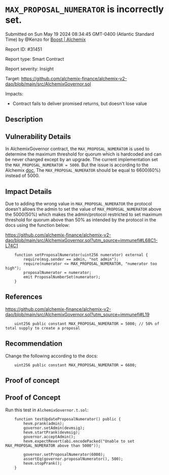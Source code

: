 
# `MAX_PROPOSAL_NUMERATOR` is incorrectly set.

Submitted on Sun May 19 2024 08:34:45 GMT-0400 (Atlantic Standard Time) by @Kenzo for [Boost | Alchemix](https://immunefi.com/bounty/alchemix-boost/)

Report ID: #31451

Report type: Smart Contract

Report severity: Insight

Target: https://github.com/alchemix-finance/alchemix-v2-dao/blob/main/src/AlchemixGovernor.sol

Impacts:
- Contract fails to deliver promised returns, but doesn't lose value

## Description
## Vulnerability Details
In AlchemixGovernor contract, the `MAX_PROPOSAL_NUMERATOR` is used to determine the maximum threshold for quorum which is hardcoded and can be never changed except by an upgrade. The current implementation set the `MAX_PROPOSAL_NUMERATOR = 5000`. But the issue is according to the Alchemix [doc](https://alchemixdao.notion.site/veALCX-Launch-Parameters-Proposal-60113919e018424db7fc03c346c34386), The `MAX_PROPOSAL_NUMERATOR` should be equal to 6600(60%) instead of 5000. 

## Impact Details
Due to adding the wrong value in `MAX_PROPOSAL_NUMERATOR` the protocol doesn't allows the admin to set the value of  `MAX_PROPOSAL_NUMERATOR` above the 5000(50%) which makes the admin/protocol restricted to set maximum threshold for quorum above than 50% as intended by the protocol in the docs using the function below:

https://github.com/alchemix-finance/alchemix-v2-dao/blob/main/src/AlchemixGovernor.sol?utm_source=immunefi#L68C1-L74C1
```solidity
    function setProposalNumerator(uint256 numerator) external {
        require(msg.sender == admin, "not admin");
        require(numerator <= MAX_PROPOSAL_NUMERATOR, "numerator too high");
        proposalNumerator = numerator;
        emit ProposalNumberSet(numerator);
    }

```

## References

https://github.com/alchemix-finance/alchemix-v2-dao/blob/main/src/AlchemixGovernor.sol?utm_source=immunefi#L19
```solidity
    uint256 public constant MAX_PROPOSAL_NUMERATOR = 5000; // 50% of total supply to create a proposal
```

## Recommendation
Change the following according to the docs:
```solidity
    uint256 public constant MAX_PROPOSAL_NUMERATOR = 6600;  
```

        
## Proof of concept
## Proof of Concept
Run this test in `AlchemixGovernor.t.sol`:
```
    function testUpdateProposalNumerator() public {
        hevm.prank(admin);
        governor.setAdmin(devmsig);
        hevm.startPrank(devmsig);
        governor.acceptAdmin();
        hevm.expectRevert(abi.encodePacked("Unable to set MAX_PROPOSAL_NUMERATOR above than 5000"));
        
        governor.setProposalNumerator(6000);
        assertEq(governor.proposalNumerator(), 500);
        hevm.stopPrank();
    }
```
